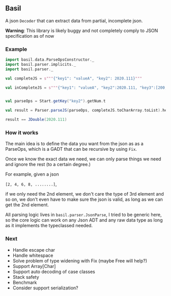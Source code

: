 ## Basil

A json `Decoder` that can extract data from partial, incomplete json.

**Warning**: This library is likely buggy and not completely comply to JSON specification as of now

### Example

```scala
import basil.data.ParseOpsConstructor._
import basil.parser.implicits._
import basil.parser._

val completeJS = s"""{"key1": "valueA", "key2": 2020.111}"""

val inCompleteJS = s"""{"key1": "valueA", "key2":2020.111, "key3":[200,]}"""


val parseOps = Start.getKey("key2").getNum.t

val result = Parser.parseJS(parseOps, completeJS.toCharArray.toList).head.map(_._1)

result == JDouble(2020.111)

```

### How it works

The main idea is to define the data you want from the json as as a ParseOps, which is a GADT that can be recursive by using `Fix`.

Once we know the exact data we need, we can only parse things we need and ignore the rest (to a certain degree.)

For example, given a json

`[2, 4, 6, 8, ........]`,

if we only need the 2nd element, we don't care the type of 3rd element and so on, we don't even have to make sure the json is valid, as long as we can get the 2nd element.

All parsing logic lives in `basil.parser.JsonParse`, I tried to be generic here, so the core logic can work on any Json ADT and any raw data type as long as it implements the typeclassed needed.


### Next

* Handle escape char
* Handle whitespace
* Solve problem of type widening with Fix (maybe Free will help?)
* Support Array[Char]
* Support auto decoding of case classes
* Stack safety
* Benchmark
* Consider support serialization?


